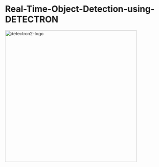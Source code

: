 # Real-Time-Object-Detection-using-DETECTRON
<img width="430" alt="detectron2-logo" src="https://user-images.githubusercontent.com/55136275/130313033-064eb833-151a-46a8-af7b-c229040355b5.png">

